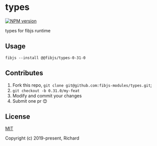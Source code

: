 # types

[![NPM version](https://img.shields.io/npm/v/@fibjs/types-0-31-0.svg)](https://www.npmjs.org/package/@fibjs/types-0-31-0)

types for fibjs runtime

## Usage

```
fibjs --install @@fibjs/types-0-31-0
```

## Contributes

1. Fork this repo, `git clone git@github.com:fibjs-modules/types.git`;
2. `git checkout -b 0.31.0/my-feat`
3. Modify and commit your changes
4. Submit one pr 😊

## License

[MIT](https://opensource.org/licenses/MIT)

Copyright (c) 2019-present, Richard